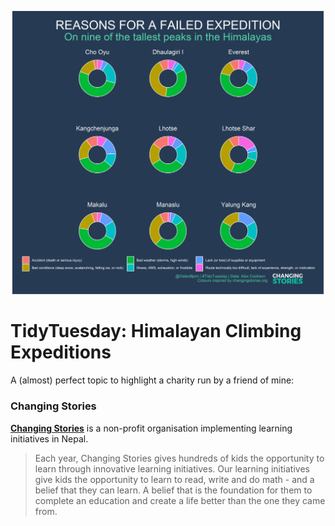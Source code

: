 ![](himalayas.png)

# TidyTuesday: Himalayan Climbing Expeditions

A (almost) perfect topic to highlight a charity run by a friend of mine:

### Changing Stories

**[Changing Stories](https://changing-stories.org/)** is a non-profit organisation implementing learning initiatives in Nepal.

>  Each year, Changing Stories gives hundreds of kids the opportunity to learn through innovative learning initiatives. Our learning initiatives give kids the opportunity to learn to read, write and do math - and a belief that they can learn. A belief that is the foundation for them to complete an education and create a life better than the one they came from.
